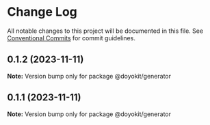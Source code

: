 # Change Log

All notable changes to this project will be documented in this file.
See [Conventional Commits](https://conventionalcommits.org) for commit guidelines.

## 0.1.2 (2023-11-11)

**Note:** Version bump only for package @doyokit/generator





## 0.1.1 (2023-11-11)

**Note:** Version bump only for package @doyokit/generator
